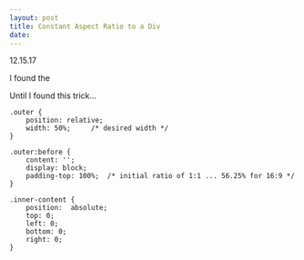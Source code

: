 ```yaml
---
layout: post
title: Constant Aspect Ratio to a Div
date: 
---
```


12.15.17

I found the 

Until I found this trick...

```
.outer {
	position: relative;
	width: 50%;		/* desired width */
}

.outer:before {
	content: '';
	display: block;
	padding-top: 100%; 	/* initial ratio of 1:1 ... 56.25% for 16:9 */
}

.inner-content {
	position:  absolute;
	top: 0;
	left: 0;
	bottom: 0;
	right: 0;
}
```

